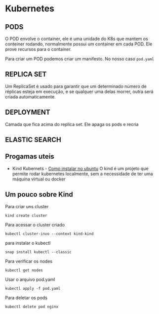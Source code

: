 # Kubernetes

## PODS

O POD envolve o container, ele é uma unidade do K8s que mantem os conteiner rodando, normalmente possui um container em cada POD. Ele prove recursos para o container.

Para criar um POD podemos criar um manifesto. No nosso caso `pod.yaml`

## REPLICA SET

Um ReplicaSet é usado para garantir que um determinado número de réplicas esteja em execução, e se qualquer uma delas morrer, outra será criada automaticamente.

## DEPLOYMENT

Camada que fica acima do replica set. Ele apaga os pods e recria

## ELASTIC SEARCH


## Progamas uteis

* Kind Kubernets - [Como instalar no ubuntu](https://medium.com/@binitabharati/setting-up-kind-cluster-9393aacbef43) O kind é um projeto que permite rodar kubernetes localmente, sem a necessidade de ter uma máquina virtual ou docker

## Um pouco sobre Kind

Para criar uns cluster

```console
kind create cluster
```

Para acessar o cluster criado

```console
kubectl cluster-invo --context kind-kind
```

para instalar o kubectl

```console
snap install kubectl --classic
```

Para verificar os nodes

```console
kubectl get nodes
```

Usar o arquivo pod.yaml

```console
kubectl apply -f pod.yaml
```

Para deletar os pods

```console
kubectl delete pod nginx
```
